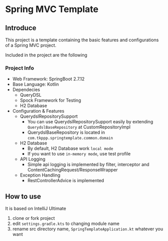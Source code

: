 # Spring MVC Template

## Introduce
This project is a template containing the basic features and configurations of a Spring MVC project.

Included in the project are the following

### Project Info
 - Web Framework: SpringBoot 2.7.12
 - Base Language: Kotlin
 - Dependecies
   - QueryDSL
   - Spock Framework for Testing
   - H2 Database
 - Configuration & Features
   - QuerydslRepositorySupport
     - You can use QuerydslRepositorySupport easily by extending `QuerydslBaseRepository` at CustomRepositoryImpl
     - QuerydslBaseRepository is located in `com.tkppp.springtemplate.common.domain`
   - H2 Database
     - By default, H2 Database work `local mode`
     - If you want to use `in-memory mode`, use test profile
   - API Logging
     - Simple api logging is implemented by filter, interceptor and ContentCachingRequest/ResponseWrapper
   - Exception Handling
     - RestControllerAdvice is implemented

## How to use
It is based on IntelliJ Ultimate

1. clone or fork project
2. edit `settings.gradle.kts` to changing module name
3. rename src directory name, `SpringTemplateApplication.kt` whatever you want